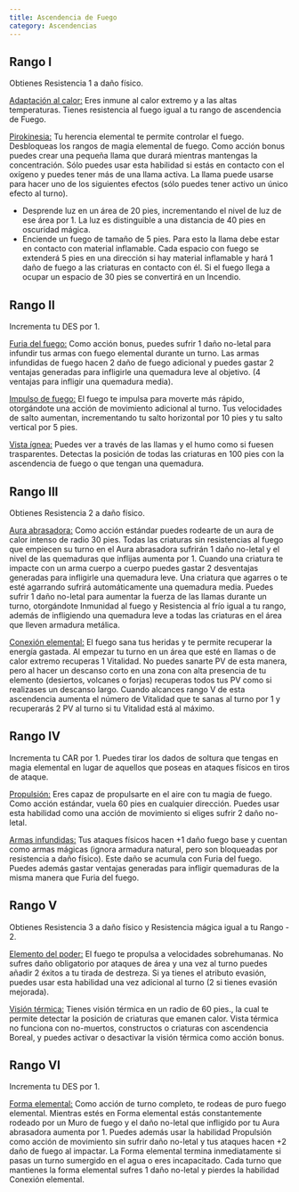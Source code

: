 ```yaml
---
title: Ascendencia de Fuego
category: Ascendencias
---
```


## Rango I 

Obtienes Resistencia 1 a daño físico. 

<u>Adaptación al calor:</u> Eres inmune al calor extremo y a las altas temperaturas. Tienes resistencia al fuego igual a tu rango de ascendencia de Fuego.

<u>Pirokinesia:</u> Tu herencia elemental te permite controlar el fuego. Desbloqueas los rangos de magia elemental de fuego. Como acción bonus puedes crear una pequeña llama que durará mientras mantengas la concentración. Sólo puedes usar esta habilidad si estás en contacto con el oxígeno y puedes tener más de una llama activa. La llama puede usarse para hacer uno de los siguientes efectos (sólo puedes tener activo un único efecto al turno).

- Desprende luz en un área de 20 pies, incrementando el nivel de luz de ese área por 1. La luz es distinguible a una distancia de 40 pies en oscuridad mágica.
- Enciende un fuego de tamaño de 5 pies. Para esto la llama debe estar en contacto con material inflamable. Cada espacio con fuego se extenderá 5 pies en una dirección si hay material inflamable y hará 1 daño de fuego a las criaturas en contacto con él. Si el fuego llega a ocupar un espacio de 30 pies se convertirá en un Incendio.

## Rango II

Incrementa tu DES por 1.

<u>Furia del fuego:</u> Como acción bonus, puedes sufrir 1 daño no-letal para infundir tus armas con fuego elemental durante un turno. Las armas infundidas de fuego hacen 2 daño de fuego adicional y puedes gastar 2 ventajas generadas para infligirle una quemadura leve al objetivo. (4 ventajas para infligir una quemadura media). 

<u>Impulso de fuego:</u> El fuego te impulsa para moverte más rápido, otorgándote una acción de movimiento adicional al turno. Tus velocidades de salto aumentan, incrementando tu salto horizontal por 10 pies y tu salto vertical por 5 pies.

<u>Vista ígnea:</u> Puedes ver a través de las llamas y el humo como si fuesen trasparentes. Detectas la posición de todas las criaturas en 100 pies con la ascendencia de fuego o que tengan una quemadura.

## Rango III 

Obtienes Resistencia 2 a daño físico.

<u>Aura abrasadora:</u> Como acción estándar puedes rodearte de un aura de calor intenso de radio 30 pies. Todas las criaturas sin resistencias al fuego que empiecen su turno en el Aura abrasadora sufrirán 1 daño no-letal y el nivel de las quemaduras que inflijas aumenta por 1. Cuando una criatura te impacte con un arma cuerpo a cuerpo puedes gastar 2 desventajas generadas  para infligirle una quemadura leve. Una criatura que agarres o te esté agarrando sufrirá automáticamente una quemadura media. Puedes sufrir 1 daño no-letal para aumentar la fuerza de las llamas durante un turno, otorgándote Inmunidad al fuego y Resistencia al frío igual a tu rango, además de infligiendo una quemadura leve a todas las criaturas en el área que lleven armadura metálica.

<u>Conexión elemental:</u> El fuego sana tus heridas y te permite recuperar la energía gastada. Al empezar tu turno en un área que esté en llamas o de calor extremo recuperas 1 Vitalidad. No puedes sanarte PV de esta manera, pero al hacer un descanso corto en una zona con alta presencia de tu elemento (desiertos, volcanes o forjas) recuperas todos tus PV como si realizases un descanso largo. Cuando alcances rango V de esta ascendencia aumenta el número de Vitalidad que te sanas al turno por 1 y recuperarás 2 PV al turno si tu Vitalidad está al máximo.

## Rango IV

Incrementa tu CAR por 1. Puedes tirar los dados de soltura que tengas en magia elemental en lugar de aquellos que poseas en ataques físicos en tiros de ataque.

<u>Propulsión:</u> Eres capaz de propulsarte en el aire con tu magia de fuego. Como acción estándar, vuela 60 pies en cualquier dirección. Puedes usar esta habilidad como una acción de movimiento si eliges sufrir 2 daño no-letal.

<u>Armas infundidas:</u> Tus ataques físicos hacen +1 daño fuego base y cuentan como armas mágicas (ignora armadura natural, pero son bloqueadas por resistencia a daño físico). Este daño se acumula con Furia del fuego. Puedes además gastar ventajas generadas para infligir quemaduras de la misma manera que Furia del fuego.

## Rango V

Obtienes Resistencia 3 a daño físico y Resistencia mágica igual a tu Rango - 2. 

<u>Elemento del poder:</u> El fuego te propulsa a velocidades sobrehumanas. No sufres daño obligatorio por ataques de área y una vez al turno puedes añadir 2 éxitos a tu tirada de destreza. Si ya tienes el atributo evasión, puedes usar esta habilidad una vez adicional al turno (2 si tienes evasión mejorada). 

<u>Visión térmica:</u> Tienes visión térmica en un radio de 60 pies., la cual te permite detectar la posición de criaturas que emanen calor. Vista térmica no funciona con no-muertos, constructos o criaturas con ascendencia Boreal, y puedes activar o desactivar la visión térmica como acción bonus. 

## Rango VI 

Incrementa tu DES por 1.

<u>Forma elemental:</u> Como acción de turno completo, te rodeas de puro fuego elemental. Mientras estés en Forma elemental estás constantemente rodeado por un Muro de fuego y el daño no-letal que infligido por tu Aura abrasadora aumenta por 1. Puedes además usar la habilidad Propulsión como acción de movimiento sin sufrir daño no-letal y tus ataques hacen +2 daño de fuego al impactar. La Forma elemental termina inmediatamente si pasas un turno sumergido en el agua o eres incapacitado. Cada turno que mantienes la forma elemental sufres 1 daño no-letal y pierdes la habilidad Conexión elemental.